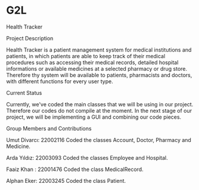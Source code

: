 # G2L
Health Tracker

Project Description

Health Tracker is a patient management system for medical institutions and patients, in which patients are able to  keep track of their medical procedures such as accessing their medical records, detailed hospital informations or available medicines at a selected pharmacy or drug store. Therefore thy system will be available to patients, pharmacists and doctors, with different functions for every user type.

Current Status

Currently, we've coded the main classes that we will be using in our project. Therefore our codes do not compile at the moment.
In the next stage of our project, we will be implementing a GUI and combining our code pieces.

Group Members and Contributions

Umut Divarcı: 22002116
Coded the classes Account, Doctor, Pharmacy and Medicine.

Arda Yıldız: 22003093
Coded the classes Employee and Hospital.

Faaiz Khan : 22001476
Coded the class MedicalRecord.

Alphan Eker: 22003245
Coded the class Patient.



